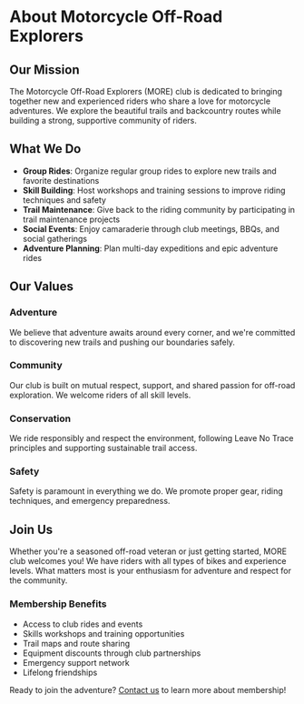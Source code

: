 # About Motorcycle Off-Road Explorers

## Our Mission

The Motorcycle Off-Road Explorers (MORE) club is dedicated to bringing together new and experienced riders who share a love for motorcycle adventures. We explore the beautiful trails and backcountry routes while building a strong, supportive community of riders.

## What We Do

- **Group Rides**: Organize regular group rides to explore new trails and favorite destinations
- **Skill Building**: Host workshops and training sessions to improve riding techniques and safety
- **Trail Maintenance**: Give back to the riding community by participating in trail maintenance projects
- **Social Events**: Enjoy camaraderie through club meetings, BBQs, and social gatherings
- **Adventure Planning**: Plan multi-day expeditions and epic adventure rides

## Our Values

### Adventure

We believe that adventure awaits around every corner, and we're committed to discovering new trails and pushing our boundaries safely.

### Community

Our club is built on mutual respect, support, and shared passion for off-road exploration. We welcome riders of all skill levels.

### Conservation

We ride responsibly and respect the environment, following Leave No Trace principles and supporting sustainable trail access.

### Safety

Safety is paramount in everything we do. We promote proper gear, riding techniques, and emergency preparedness.

## Join Us

Whether you're a seasoned off-road veteran or just getting started, MORE club welcomes you! We have riders with all types of bikes and experience levels. What matters most is your enthusiasm for adventure and respect for the community.

### Membership Benefits

- Access to club rides and events
- Skills workshops and training opportunities
- Trail maps and route sharing
- Equipment discounts through club partnerships
- Emergency support network
- Lifelong friendships

Ready to join the adventure? [Contact us](/contact) to learn more about membership!
